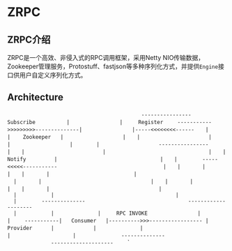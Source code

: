 # ZRPC

## ZRPC介绍

ZRPC是一个高效、非侵入式的RPC调用框架，采用Netty NIO传输数据，Zookeeper管理服务，Protostuff、fastjson等多种序列化方式，并提供`Engine`接口供用户自定义序列化方式。


## Architecture


`                                           ---------------- ` 
`                   Subscribe		   |                |	  Register  `
`	 ----------->>>>>>>>>--------------|                |-----<<<<<<<<------  `
`	|		                   |    Zookeeper   |                 	|  `
`	|			           |                |                 	|  `
`       |				    ----------------                   	|  `
`	|			              |                               	|  `
`	|		       Notify         |                               	|  `
`	|		 -----<<<<<-----------                                  |  `
`	|		|		     					|  ` 
`	|		|							|  `	  
`	|		|					                |  `
`	|		|   					                |  `
`	|		|  					                |  `	 
`	|	        |   					                |  `		  
`	|	     --------------                                 --------------------  `  
`	|           |              |     RPC INVOKE                |                    |  `
`	 -----------|   Consumer   |---------->>>----------------- |      Provider      |   `
`		    |              |                               |                    |   `
`		     --------------                                 --------------------    `
`
